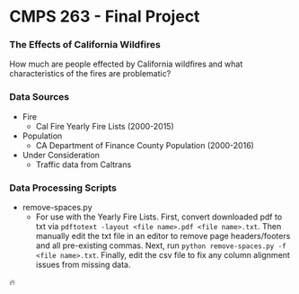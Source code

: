 # CMPS 263 - Final Project

### The Effects of California Wildfires
How much are people effected by California wildfires and what characteristics of the fires are problematic?

### Data Sources
- Fire
	- Cal Fire Yearly Fire Lists (2000-2015)
- Population
	- CA Department of Finance County Population (2000-2016)
- Under Consideration
	- Traffic data from Caltrans

### Data Processing Scripts
- remove-spaces.py
	- For use with the Yearly Fire Lists. First, convert downloaded pdf to txt via `pdftotext -layout <file name>.pdf <file name>.txt`. Then manually edit the txt file in an editor to remove page headers/footers and all pre-existing commas. Next, run `python remove-spaces.py -f <file name>.txt`. Finally, edit the csv file to fix any column alignment issues from missing data.

:fire:
